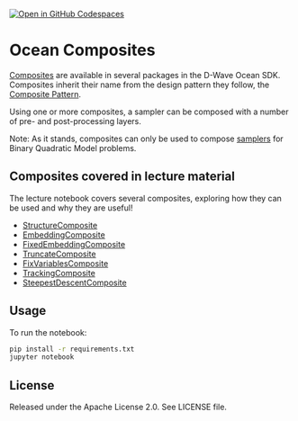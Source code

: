  [![Open in GitHub Codespaces](
  https://img.shields.io/badge/Open%20in%20GitHub%20Codespaces-333?logo=github)](
  https://codespaces.new/dwave-training/ocean-composites?quickstart=1)

# Ocean Composites
[Composites](https://docs.ocean.dwavesys.com/en/stable/concepts/samplers.html#composites) are available in several packages in the D-Wave Ocean SDK.
Composites inherit their name from the design pattern they follow, the [Composite Pattern](https://en.wikipedia.org/wiki/Composite_pattern).

Using one or more composites, a sampler can be composed with a number of pre- and post-processing layers.

Note: As it stands, composites can only be used to compose [samplers](https://docs.ocean.dwavesys.com/en/stable/concepts/samplers.html#samplers) for Binary Quadratic Model problems.

## Composites covered in lecture material
The lecture notebook covers several composites, exploring how they can be used and why they are useful!

* [StructureComposite](https://docs.ocean.dwavesys.com/en/stable/docs_dimod/reference/sampler_composites/composites.html#module-dimod.reference.composites.structure)
* [EmbeddingComposite](https://docs.ocean.dwavesys.com/en/stable/docs_system/reference/composites.html#embeddingcomposite)
* [FixedEmbeddingComposite](https://docs.ocean.dwavesys.com/en/stable/docs_system/reference/composites.html#fixedembeddingcomposite)
* [TruncateComposite](https://docs.ocean.dwavesys.com/en/stable/docs_dimod/reference/sampler_composites/composites.html#module-dimod.reference.composites.truncatecomposite)
* [FixVariablesComposite](https://docs.ocean.dwavesys.com/en/stable/docs_preprocessing/reference/composites.html#fix-variables-composite)
* [TrackingComposite](https://docs.ocean.dwavesys.com/en/stable/docs_dimod/reference/sampler_composites/composites.html#module-dimod.reference.composites.tracking)
* [SteepestDescentComposite](https://docs.ocean.dwavesys.com/en/stable/docs_samplers/reference.html#steepestdescentcomposite)

## Usage

To run the notebook:

```bash
pip install -r requirements.txt
jupyter notebook
```

## License

Released under the Apache License 2.0. See LICENSE file.
